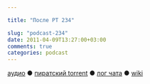 ```yaml
---

title: "После РТ 234"

slug: "podcast-234"
date: 2011-04-09T13:27:00+03:00
comments: true
categories: podcast
---
```

[аудио](http://cdn.radio-t.com/rt234post.mp3) ● [пиратский torrent](http://pirates.radio-t.com/torrents/rt234post.mp3.torrent) ● [лог чата](http://chat.radio-t.com/logs/radio-t-234.html) ● [wiki](http://wiki.radio-t.com/%D0%9F%D0%BE%D1%81%D0%BB%D0%B5_%D0%A0%D0%A2_234)<audio src="http://cdn.radio-t.com/rt234post.mp3" preload="none">
